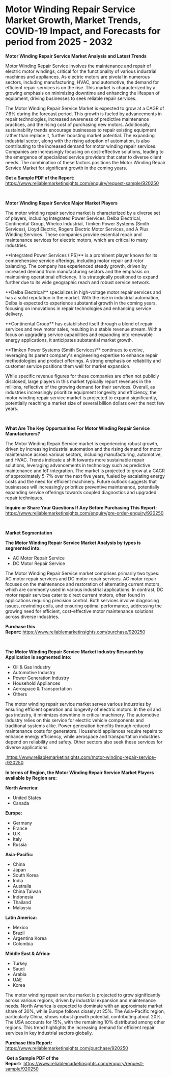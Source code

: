 <p><h1>Motor Winding Repair Service Market Growth, Market Trends, COVID-19 Impact, and Forecasts for period from 2025 - 2032</h1></p><p><strong>Motor Winding Repair Service Market Analysis and Latest Trends</strong></p>
<p><p>Motor Winding Repair Service involves the maintenance and repair of electric motor windings, critical for the functionality of various industrial machines and appliances. As electric motors are pivotal in numerous sectors, including manufacturing, HVAC, and automotive, the demand for efficient repair services is on the rise. This market is characterized by a growing emphasis on minimizing downtime and enhancing the lifespan of equipment, driving businesses to seek reliable repair services.</p><p>The Motor Winding Repair Service Market is expected to grow at a CAGR of 7.6% during the forecast period. This growth is fueled by advancements in repair technologies, increased awareness of predictive maintenance practices, and the rising cost of purchasing new motors. Additionally, sustainability trends encourage businesses to repair existing equipment rather than replace it, further boosting market potential. The expanding industrial sector, along with the rising adoption of automation, is also contributing to the increased demand for motor winding repair services. Companies are increasingly focusing on cost-effective solutions, leading to the emergence of specialized service providers that cater to diverse client needs. The combination of these factors positions the Motor Winding Repair Service Market for significant growth in the coming years.</p></p>
<p><strong>Get a Sample PDF of the Report:&nbsp;</strong> <a href="https://www.reliablemarketinsights.com/enquiry/request-sample/920250?utm_campaign=3709&utm_medium=2&utm_source=Github&utm_content=ia&utm_term=18042025&utm_id=motor-winding-repair-service">https://www.reliablemarketinsights.com/enquiry/request-sample/920250</a></p>
<p>&nbsp;</p>
<p><strong>Motor Winding Repair Service Major Market Players</strong></p>
<p><p>The motor winding repair service market is characterized by a diverse set of players, including Integrated Power Services, Delba Electrical, Continental Group, Whelco Industrial, Timken Power Systems (Smith Services), Lloyd Electric, Rogers Electric Motor Services, and A Plus Winding Services. These companies provide essential repair and maintenance services for electric motors, which are critical to many industries.</p><p>**Integrated Power Services (IPS)** is a prominent player known for its comprehensive service offerings, including motor repair and rotor balancing. The company has experienced steady growth, driven by increased demand from manufacturing sectors and the emphasis on maintaining operational efficiency. It is strategically positioned to expand further due to its wide geographic reach and robust service network.</p><p>**Delba Electrical** specializes in high-voltage motor repair services and has a solid reputation in the market. With the rise in industrial automation, Delba is expected to experience substantial growth in the coming years, focusing on innovations in repair technologies and enhancing service delivery.</p><p>**Continental Group** has established itself through a blend of repair services and new motor sales, resulting in a stable revenue stream. With a focus on upgrading service capabilities and expanding into renewable energy applications, it anticipates substantial market growth.</p><p>**Timken Power Systems (Smith Services)** continues to evolve, leveraging its parent company's engineering expertise to enhance repair methodologies and product offerings. A strong emphasis on reliability and customer service positions them well for market expansion.</p><p>While specific revenue figures for these companies are often not publicly disclosed, large players in this market typically report revenues in the millions, reflective of the growing demand for their services. Overall, as industries increasingly prioritize equipment longevity and efficiency, the motor winding repair service market is projected to expand significantly, potentially reaching a market size of several billion dollars over the next few years.</p></p>
<p>&nbsp;</p>
<p><strong>What Are The Key Opportunities For Motor Winding Repair Service Manufacturers?</strong></p>
<p><p>The Motor Winding Repair Service market is experiencing robust growth, driven by increasing industrial automation and the rising demand for motor maintenance across various sectors, including manufacturing, automotive, and HVAC. Trends indicate a shift towards more sustainable repair solutions, leveraging advancements in technology such as predictive maintenance and IoT integration. The market is projected to grow at a CAGR of approximately 5-7% over the next five years, fueled by escalating energy costs and the need for efficient machinery. Future outlook suggests that businesses will increasingly prioritize preventive maintenance, potentially expanding service offerings towards coupled diagnostics and upgraded repair techniques.</p></p>
<p><strong>Inquire or Share Your Questions If Any Before Purchasing This Report:</strong> <a href="https://www.reliablemarketinsights.com/enquiry/pre-order-enquiry/920250?utm_campaign=3709&utm_medium=2&utm_source=Github&utm_content=ia&utm_term=18042025&utm_id=motor-winding-repair-service">https://www.reliablemarketinsights.com/enquiry/pre-order-enquiry/920250</a></p>
<p>&nbsp;</p>
<p><strong>Market Segmentation</strong></p>
<p><strong>The Motor Winding Repair Service Market Analysis by types is segmented into:</strong></p>
<p><ul><li>AC Motor Repair Service</li><li>DC Motor Repair Service</li></ul></p>
<p><p>The Motor Winding Repair Service market comprises primarily two types: AC motor repair services and DC motor repair services. AC motor repair focuses on the maintenance and restoration of alternating current motors, which are commonly used in various industrial applications. In contrast, DC motor repair services cater to direct current motors, often found in applications requiring precision control. Both services involve diagnosing issues, rewinding coils, and ensuring optimal performance, addressing the growing need for efficient, cost-effective motor maintenance solutions across diverse industries.</p></p>
<p><strong>Purchase this Report:&nbsp;</strong><a href="https://www.reliablemarketinsights.com/purchase/920250?utm_campaign=3709&utm_medium=2&utm_source=Github&utm_content=ia&utm_term=18042025&utm_id=motor-winding-repair-service">https://www.reliablemarketinsights.com/purchase/920250</a></p>
<p>&nbsp;</p>
<p><strong>The Motor Winding Repair Service Market Industry Research by Application is segmented into:</strong></p>
<p><ul><li>Oil & Gas Industry</li><li>Automotive Industry</li><li>Power Generation Industry</li><li>Household Appliances</li><li>Aerospace & Transportation</li><li>Others</li></ul></p>
<p><p>The motor winding repair service market serves various industries by ensuring efficient operation and longevity of electric motors. In the oil and gas industry, it minimizes downtime in critical machinery. The automotive industry relies on this service for electric vehicle components and traditional systems alike. Power generation benefits through reduced maintenance costs for generators. Household appliances require repairs to enhance energy efficiency, while aerospace and transportation industries depend on reliability and safety. Other sectors also seek these services for diverse applications.</p></p>
<p><a href="https://www.reliablemarketinsights.com/motor-winding-repair-service-r920250?utm_campaign=3709&utm_medium=2&utm_source=Github&utm_content=ia&utm_term=18042025&utm_id=motor-winding-repair-service">&nbsp;https://www.reliablemarketinsights.com/motor-winding-repair-service-r920250</a></p>
<p><strong>In terms of Region, the Motor Winding Repair Service Market Players available by Region are:</strong></p>
<p>
    <p> <strong> North America: </strong>
        <ul>
            <li>United States</li>
            <li>Canada</li>
        </ul>
        </p> 
    <p> <strong> Europe: </strong>
        <ul>
            <li>Germany</li>
            <li>France</li>
            <li>U.K.</li>
            <li>Italy</li>
            <li>Russia</li>
        </ul>
        </p> 
    <p> <strong> Asia-Pacific: </strong>
        <ul>
            <li>China</li>
            <li>Japan</li>
            <li>South Korea</li>
            <li>India</li>
            <li>Australia</li>
            <li>China Taiwan</li>
            <li>Indonesia</li>
            <li>Thailand</li>
            <li>Malaysia</li>
        </ul>
        </p> 
    <p> <strong> Latin America: </strong>
        <ul>
            <li>Mexico</li>
            <li>Brazil</li>
            <li>Argentina Korea</li>
            <li>Colombia</li>
        </ul>
        </p> 
    <p> <strong> Middle East & Africa: </strong>
        <ul>
            <li>Turkey</li>
            <li>Saudi</li>
            <li>Arabia</li>
            <li>UAE</li>
            <li>Korea</li>
        </ul>
    </p>
    </p>
<p><p>The motor winding repair service market is projected to grow significantly across various regions, driven by industrial expansion and maintenance needs. North America is expected to dominate with an approximate market share of 30%, while Europe follows closely at 25%. The Asia-Pacific region, particularly China, shows robust growth potential, contributing about 20%. The USA accounts for 15%, with the remaining 10% distributed among other regions. This trend highlights the increasing demand for efficient repair services in key industrial sectors globally.</p></p>
<p><strong>Purchase this Report: </strong><a href="https://www.reliablemarketinsights.com/purchase/920250?utm_campaign=3709&utm_medium=2&utm_source=Github&utm_content=ia&utm_term=18042025&utm_id=motor-winding-repair-service">https://www.reliablemarketinsights.com/purchase/920250</a></p>
<p>&nbsp;<strong>Get a Sample PDF of the Report:&nbsp;&nbsp;</strong><a href="https://www.reliablemarketinsights.com/enquiry/request-sample/920250?utm_campaign=3709&utm_medium=2&utm_source=Github&utm_content=ia&utm_term=18042025&utm_id=motor-winding-repair-service">https://www.reliablemarketinsights.com/enquiry/request-sample/920250</a></p>
<p><strong></strong></p>
<p><p></p><p></p><p></p></p>